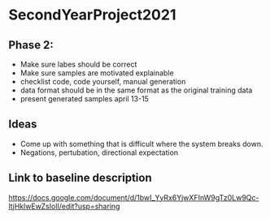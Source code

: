 # SecondYearProject2021


## Phase 2:
- Make sure labes should be correct
- Make sure samples are motivated explainable
- checklist code, code yourself, manual generation
- data format should be in the same format as the original training data
- present generated samples april 13-15


## Ideas
- Come up with something that is difficult where the system breaks down.
- Negations, pertubation, directional expectation



## Link to baseline description

https://docs.google.com/document/d/1bwI_YyRx6YjwXFInW9gTz0Lw9Qc-ltjHklwEwZsIolI/edit?usp=sharing

